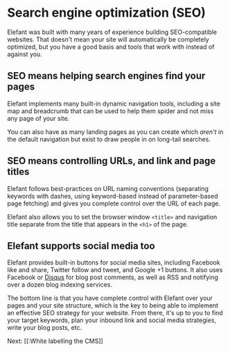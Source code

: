 # Search engine optimization (SEO)

Elefant was built with many years of experience building SEO-compatible websites. That doesn't mean your site will automatically be completely optimized, but you have a good basis and tools that work with instead of against you.

## SEO means helping search engines find your pages

Elefant implements many built-in dynamic navigation tools, including a site map and breadcrumb that can be used to help them spider and not miss any page of your site.

You can also have as many landing pages as you can create which *aren't* in the default navigation but exist to draw people in on long-tail searches.

## SEO means controlling URLs, and link and page titles

Elefant follows best-practices on URL naming conventions (separating keywords with dashes, using keyword-based instead of parameter-based page fetching) and gives you complete control over the URL of each page.

Elefant also allows you to set the browser window `<title>` and navigation title separate from the title that appears in the `<h1>` of the page.

## Elefant supports social media too

Elefant provides built-in buttons for social media sites, including Facebook like and share, Twitter follow and tweet, and Google +1 buttons. It also uses Facebook or [Disqus](http://disqus.com/) for blog post comments, as well as RSS and notifying over a dozen blog indexing services.

The bottom line is that you have complete control with Elefant over your pages and your site structure, which is the key to being able to implement an effective SEO strategy for your website. From there, it's up to you to find your target keywords, plan your inbound link and social media strategies, write your blog posts, etc.

Next: [[:White labelling the CMS]]